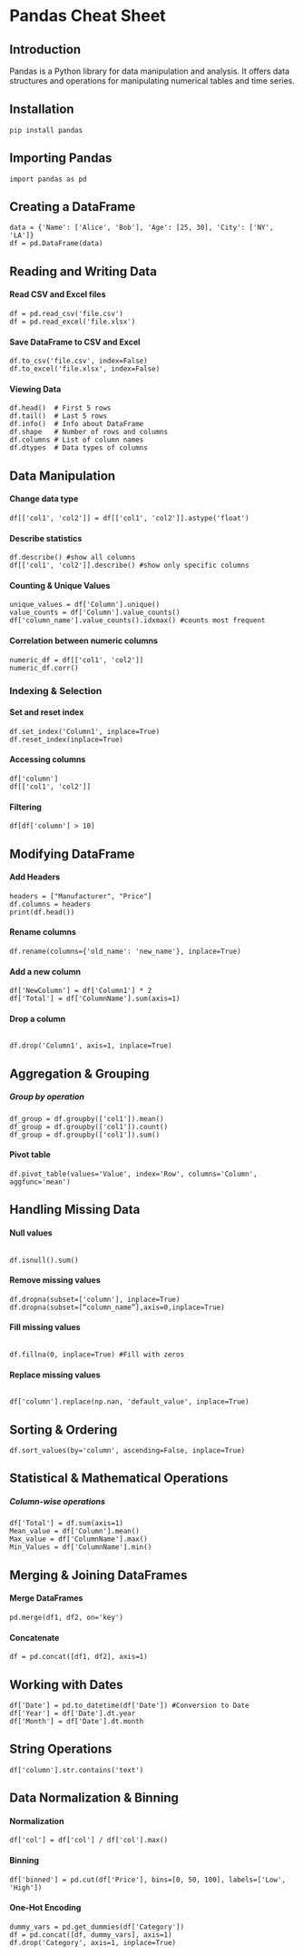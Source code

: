 # Pandas Cheat Sheet

## Introduction

Pandas is a Python library for data manipulation and analysis. It offers data structures and operations for manipulating numerical tables and time series.

## Installation
```
pip install pandas

```
## Importing Pandas
```
import pandas as pd

```
## Creating a DataFrame
```
data = {'Name': ['Alice', 'Bob'], 'Age': [25, 30], 'City': ['NY', 'LA']}
df = pd.DataFrame(data)
```
## Reading and Writing Data

#### Read CSV and Excel files
```
df = pd.read_csv('file.csv')
df = pd.read_excel('file.xlsx')
```
#### Save DataFrame to CSV and Excel
```
df.to_csv('file.csv', index=False)
df.to_excel('file.xlsx', index=False)
```

#### Viewing Data
```
df.head()  # First 5 rows
df.tail()  # Last 5 rows
df.info()  # Info about DataFrame
df.shape   # Number of rows and columns
df.columns # List of column names
df.dtypes  # Data types of columns
```
## Data Manipulation

#### Change data type
```
df[['col1', 'col2']] = df[['col1', 'col2']].astype('float')

```

#### Describe statistics

```
df.describe() #show all columns
df[['col1', 'col2']].describe() #show only specific columns
```
#### Counting & Unique Values

```
unique_values = df['Column'].unique()
value_counts = df['Column'].value_counts()
df['column_name'].value_counts().idxmax() #counts most frequent
```

#### Correlation between numeric columns
```
numeric_df = df[['col1', 'col2']]
numeric_df.corr()
```
### Indexing & Selection

#### Set and reset index
```
df.set_index('Column1', inplace=True)
df.reset_index(inplace=True)
```
#### Accessing columns
```
df['column']
df[['col1', 'col2']]
```
#### Filtering
```
df[df['column'] > 10]

```
## Modifying DataFrame

#### Add Headers

```
headers = ["Manufacturer", "Price"]
df.columns = headers
print(df.head())
```

#### Rename columns
```
df.rename(columns={'old_name': 'new_name'}, inplace=True)

```
#### Add a new column
```
df['NewColumn'] = df['Column1'] * 2
df['Total'] = df['ColumnName'].sum(axis=1)      

```
#### Drop a column
```

df.drop('Column1', axis=1, inplace=True)

```

## Aggregation & Grouping

##### Group by operation
```
df_group = df.groupby(['col1']).mean()
df_group = df.groupby(['col1']).count()
df_group = df.groupby(['col1']).sum()

```
#### Pivot table
```
df.pivot_table(values='Value', index='Row', columns='Column', aggfunc='mean')

```

## Handling Missing Data

#### Null values
```

df.isnull().sum()

```

#### Remove missing values
```
df.dropna(subset=['column'], inplace=True)
df.dropna(subset=[“column_name”],axis=0,inplace=True)
```       

#### Fill missing values
```

df.fillna(0, inplace=True) #Fill with zeros

```
#### Replace missing values
```

df['column'].replace(np.nan, 'default_value', inplace=True)

```

## Sorting & Ordering
```
df.sort_values(by='column', ascending=False, inplace=True)

```

## Statistical & Mathematical Operations

##### Column-wise operations
```
df['Total'] = df.sum(axis=1)
Mean_value = df['Column'].mean()
Max_value = df['ColumnName'].max()
Min_Values = df['ColumnName'].min()                  
```

## Merging & Joining DataFrames

#### Merge DataFrames
```
pd.merge(df1, df2, on='key')

```

#### Concatenate
```
df = pd.concat([df1, df2], axis=1)

```

## Working with Dates
```
df['Date'] = pd.to_datetime(df['Date']) #Conversion to Date
df['Year'] = df['Date'].dt.year 
df['Month'] = df['Date'].dt.month
```

## String Operations
```
df['column'].str.contains('text')

```

## Data Normalization & Binning

#### Normalization

```
df['col'] = df['col'] / df['col'].max()

```

#### Binning

```
df['binned'] = pd.cut(df['Price'], bins=[0, 50, 100], labels=['Low', 'High'])

```

#### One-Hot Encoding

```
dummy_vars = pd.get_dummies(df['Category'])
df = pd.concat([df, dummy_vars], axis=1)
df.drop('Category', axis=1, inplace=True)
```
